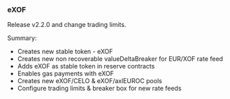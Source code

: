 ### eXOF

Release v2.2.0 and change trading limits.

Summary:

- Creates new stable token - eXOF
- Creates new non recoverable valueDeltaBreaker for EUR/XOF rate feed
- Adds eXOF as stable token in reserve contracts
- Enables gas payments with eXOF
- Creates new eXOF/CELO & eXOF/axlEUROC pools
- Configure trading limits & breaker box for new rate feeds
